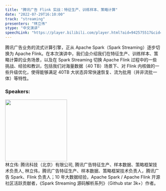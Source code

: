 ```yaml
---
title: "腾讯广告 Flink 实战：特征生产、训练样本、策略计算"
date: "2022-07-29T16:10:00"
track: "streaming"
presenters: "林立伟"
stype: "中文演讲"
speechLink: "https://player.bilibili.com/player.html?aid=942575517&cid=817760221&page=1"
---
```

腾讯广告业务的流式计算引擎，正从 Apache Spark（Spark Streaming）逐步切换为 Apache Flink。在本次演讲中，我们会介绍我们在特征生产、训练样本、策略计算的业务场景，以及在 Spark Streaming 切换 Apache Flink 过程中的一些挑战、经验和教训，包括我们对海量数据（40 TB）场景下、对 Flink 内核做的一些升级优化，使得能够满足 40TB 大状态异常快速恢复、流为批用（并非流批一体）等特性。
 ### Speakers: 
 <img src="images/speaker/1235.png" width="200" /><br>林立伟: 腾讯科技（北京）有限公司, 腾讯广告特征生产、样本数据、策略框架技术负责人, 林立伟，腾讯广告特征生产、样本数据、策略框架技术负责人，腾讯广告 Spark、Flink 负责人；10 年大数据经验，Apache Spark / Apache Flink 开源社区活跃贡献者，《Spark Streaming 源码解析系列》（Github star 3k+）作者。

 